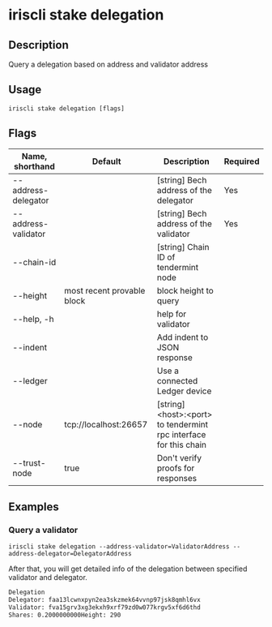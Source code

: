 # iriscli stake delegation

## Description

Query a delegation based on address and validator address

## Usage

```
iriscli stake delegation [flags]
```

## Flags

| Name, shorthand       | Default                    | Description                                                          | Required |
| --------------------- | -------------------------- | -------------------------------------------------------------------- | -------- |
| --address-delegator   |                            | [string] Bech address of the delegator                               | Yes      |
| --address-validator   |                            | [string] Bech address of the validator                               | Yes      |
| --chain-id            |                            | [string] Chain ID of tendermint node                                 |          |
| --height              | most recent provable block | block height to query                                                |          |
| --help, -h            |                            | help for validator                                                   |          |
| --indent              |                            | Add indent to JSON response                                          |          |
| --ledger              |                            | Use a connected Ledger device                                        |          |
| --node                | tcp://localhost:26657      | [string] \<host>:\<port> to tendermint rpc interface for this chain  |          |
| --trust-node          | true                       | Don't verify proofs for responses                                    |          |

## Examples

### Query a validator

```shell
iriscli stake delegation --address-validator=ValidatorAddress --address-delegator=DelegatorAddress

```

After that, you will get detailed info of the delegation between specified validator and delegator.

```txt
Delegation
Delegator: faa13lcwnxpyn2ea3skzmek64vvnp97jsk8qmhl6vx
Validator: fva15grv3xg3ekxh9xrf79zd0w077krgv5xf6d6thd
Shares: 0.2000000000Height: 290
```
